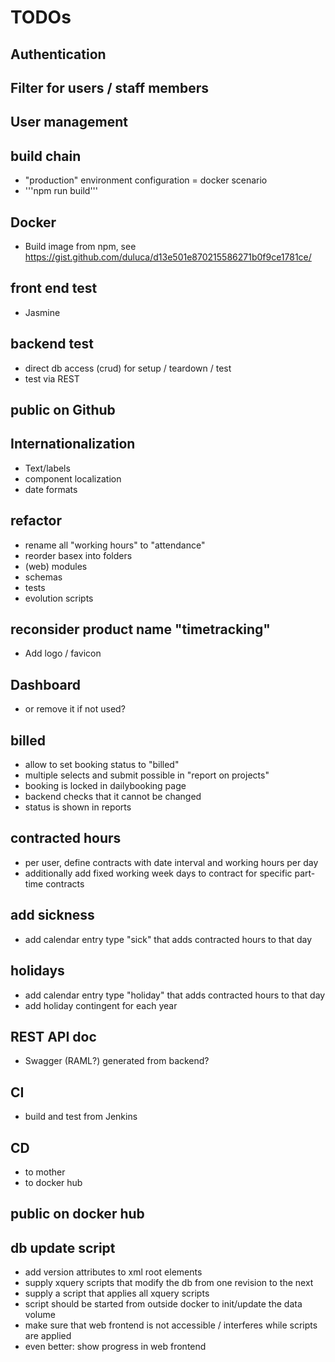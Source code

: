 # TODOs

## Authentication

## Filter for users / staff members

## User management

## build chain
* "production" environment configuration = docker scenario
* '''npm run build'''

## Docker
* Build image from npm, see https://gist.github.com/duluca/d13e501e870215586271b0f9ce1781ce/

## front end test
* Jasmine

## backend test
* direct db access (crud) for setup / teardown / test
* test via REST

## public on Github

## Internationalization
* Text/labels
* component localization
* date formats

## refactor
* rename all "working hours" to "attendance"
* reorder basex into folders
 * (web) modules
 * schemas
 * tests
 * evolution scripts

## reconsider product name "timetracking"
* Add logo / favicon

## Dashboard
* or remove it if not used?

## billed
* allow to set booking status to "billed"
 * multiple selects and submit possible in "report on projects"
 * booking is locked in dailybooking page
 * backend checks that it cannot be changed
 * status is shown in reports

## contracted hours
* per user, define contracts with date interval and working hours per day
* additionally add fixed working week days to contract for specific part-time contracts

## add sickness
* add calendar entry type "sick" that adds contracted hours to that day

## holidays
* add calendar entry type "holiday" that adds contracted hours to that day
* add holiday contingent for each year

## REST API doc
* Swagger (RAML?) generated from backend?

## CI
* build and test from Jenkins

## CD
* to mother
* to docker hub

## public on docker hub

## db update script
* add version attributes to xml root elements
* supply xquery scripts that modify the db from one revision to the next
* supply a script that applies all xquery scripts
* script should be started from outside docker to init/update the data volume
* make sure that web frontend is not accessible / interferes while scripts are applied
 * even better: show progress in web frontend
